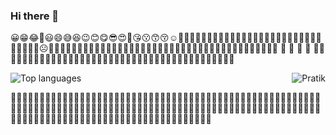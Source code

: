 ### Hi there 👋
😀😁😂🤣😃😄😅😆😉😊😋😎😍🥰😘😗😙😚☺️🙂🤗🤩🤔🤨😐😑😶🙄😏😣😥😮🤐😯😪😫😴😌😛😜😝🤤😒😓😔😕🙃🤑😲☹️🙁😖🥵😞😟🥶🥴😤😢😭😦😧🥳😨😩🤯😬😰😱😳🤪😵😡🥺😠🤬😷🤒🤕🤢🤮🤧😇🤠🤥🤫🤭🧐🤓👶 🧒 👦 👧 🧑 👨🧔👩🧓👴👵🤴👴🧓👨‍🦰👩‍🦱👨‍🦱👩‍🦲👨‍🦲👩‍🦳👨‍🦳👱‍♀️👱‍♂️👸🤴👳‍♀️👳‍♂️👲🧔🤶🎅👮‍♀️👮‍♂️


<img src="https://github-readme-stats.vercel.app/api?username=pratikmmohite&count_private=true&show_icons=true&theme=dark&title_color=09e65a&line_height=16&include_all_commits=true" align="right"
     alt="Pratik">

<img src="https://github-readme-stats.vercel.app/api/top-langs/?username=pratikmmohite&layout=compact&theme=dark&title_color=09e65a&count_private=true" align="center"
     alt="Top languages">


🍕🍔🍟🌭🍿🧂🥓🥚🥯🥨🥐🍞🧈🥞🧇🍳🥖🧀🥗🥙🥪🌮🌯🥫🍖🍗🥩🍠🥠🥟🍕🍔🍟🌭🍿🧂🥓🥚🥯🥨🥐🍞🧈🥞🧇🍳🥖🧀🥗🥙🥪🌮🌯🥫🍖🍗🥩🍠🥠🥟🍕🍔🍟🌭🍿🧂🥓🥚🥯🥨🥐🍞🧈🥞🧇🍳🥖🧀🥗🥙🥪🌮🌯🥫🍖🍗🥩🍠🥠🥟🍕🍔🍟🌭🍿🧂🥓🥚🥯🥨🥐🍞🧈🥞🧇🍳🥖🧀🥗🥙🥪🌮🌯🥫🍖🍗🥩🍠🥠🥟🍕🍔🍟🌭🍿🧂🥓🥚🥯🥨🥐🍞🧈🥞🧇🍳🥖🧀🥗🥙🥪🌮🌾

